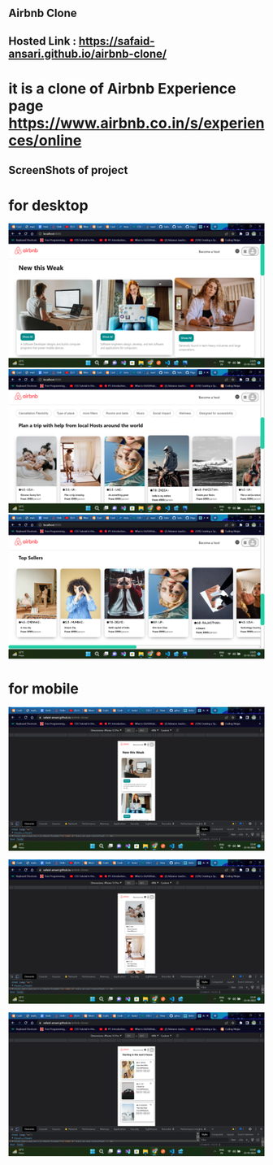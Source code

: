 ## Airbnb Clone

## Hosted Link : https://safaid-ansari.github.io/airbnb-clone/

# it is a clone of Airbnb Experience page https://www.airbnb.co.in/s/experiences/online

## ScreenShots of project

# for desktop

![](/images/4.png)
![](/images/5.png)
![](/images/6.png)

# for mobile

![](/images/1.png)

![](/images/2.png)

![](/images/3.png)
